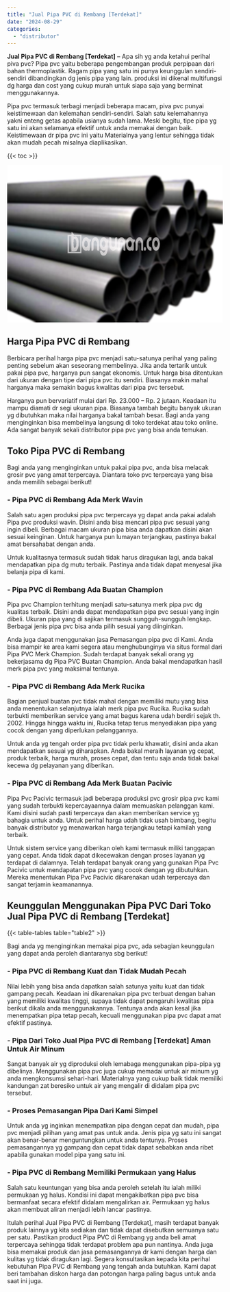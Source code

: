 ```yaml
---
title: "Jual Pipa PVC di Rembang [Terdekat]"
date: "2024-08-29"
categories: 
  - "distributor"
---
```


**Jual Pipa PVC di Rembang \[Terdekat\]** – Apa sih yg anda ketahui perihal piva pvc? Pipa pvc yaitu beberapa pengembangan produk perpipaan dari bahan thermoplastik. Ragam pipa yang satu ini punya keunggulan sendiri-sendiri dibandingkan dg jenis pipa yang lain. produksi ini dikenal multifungsi dg harga dan cost yang cukup murah untuk siapa saja yang berminat menggunakannya.

Pipa pvc termasuk terbagi menjadi beberapa macam, piva pvc punyai keistimewaan dan kelemahan sendiri-sendiri. Salah satu kelemahannya yakni enteng getas apabila usianya sudah lama. Meski begitu, tipe pipa yg satu ini akan selamanya efektif untuk anda memakai dengan baik. Keistimewaan dr pipa pvc ini yaitu Materialnya yang lentur sehingga tidak akan mudah pecah misalnya diaplikasikan.

{{< toc >}}

![Jual Pipa PVC di Rembang [Terdekat]](/images/jaul-pipa-pvc-41.png)

## Harga Pipa PVC di Rembang

Berbicara perihal harga pipa pvc menjadi satu-satunya perihal yang paling penting sebelum akan seseorang membelinya. Jika anda tertarik untuk pakai pipa pvc, harganya pun sangat ekonomis. Untuk harga bisa ditentukan dari ukuran dengan tipe dari pipa pvc itu sendiri. Biasanya makin mahal harganya maka semakin bagus kwalitas dari pipa pvc tersebut.

Harganya pun bervariatif mulai dari Rp. 23.000 – Rp. 2 jutaan. Keadaan itu mampu diamati dr segi ukuran pipa. Biasanya tambah begitu banyak ukuran yg dibutuhkan maka nilai harganya bakal tambah besar. Bagi anda yang menginginkan bisa membelinya langsung di toko terdekat atau toko online. Ada sangat banyak sekali distributor pipa pvc yang bisa anda temukan.

## Toko Pipa PVC di Rembang

Bagi anda yang menginginkan untuk pakai pipa pvc, anda bisa melacak grosir pvc yang amat terpercaya. Diantara toko pvc terpercaya yang bisa anda memilih sebagai berikut!

### \- Pipa PVC di Rembang Ada Merk Wavin

Salah satu agen produksi pipa pvc terpercaya yg dapat anda pakai adalah Pipa pvc produksi wavin. Disini anda bisa mencari pipa pvc sesuai yang ingin dibeli. Berbagai macam ukuran pipa bisa anda dapatkan disini akan sesuai keinginan. Untuk harganya pun lumayan terjangkau, pastinya bakal amat bersahabat dengan anda.

Untuk kualitasnya termasuk sudah tidak harus diragukan lagi, anda bakal mendapatkan pipa dg mutu terbaik. Pastinya anda tidak dapat menyesal jika belanja pipa di kami.

### \- Pipa PVC di Rembang Ada Buatan Champion

Pipa pvc Champion terhitung menjadi satu-satunya merk pipa pvc dg kualitas terbaik. Disini anda dapat mendapatkan pipa pvc sesuai yang ingin dibeli. Ukuran pipa yang di sajikan termasuk sungguh-sungguh lengkap. Berbagai jenis pipa pvc bisa anda pilih sesuai yang diinginkan.

Anda juga dapat menggunakan jasa Pemasangan pipa pvc di Kami. Anda bisa mampir ke area kami segera atau menghubunginya via situs formal dari Pipa PVC Merk Champion. Sudah terdapat banyak sekali orang yg bekerjasama dg Pipa PVC Buatan Champion. Anda bakal mendapatkan hasil merk pipa pvc yang maksimal tentunya.

### \- Pipa PVC di Rembang Ada Merk Rucika

Bagian penjual buatan pvc tidak mahal dengan memiliki mutu yang bisa anda menentukan selanjutnya ialah merk pipa pvc Rucika. Rucika sudah terbukti memberikan service yang amat bagus karena udah berdiri sejak th. 2002. Hingga hingga waktu ini, Rucika tetap terus menyediakan pipa yang cocok dengan yang diperlukan pelanggannya.

Untuk anda yg tengah order pipa pvc tidak perlu khawatir, disini anda akan mendapatkan sesuai yg diharapkan. Anda bakal meraih layanan yg cepat, produk terbaik, harga murah, proses cepat, dan tentu saja anda tidak bakal kecewa dg pelayanan yang diberikan.

### \- Pipa PVC di Rembang Ada Merk Buatan Pacivic

Pipa Pvc Pacivic termasuk jadi beberapa produksi pvc grosir pipa pvc kami yang sudah terbukti kepercayaannya dalam memuaskan pelanggan kami. Kami disini sudah pasti terpercaya dan akan memberikan service yg bahagia untuk anda. Untuk perihal harga udah tidak usah bimbang, begitu banyak distributor yg menawarkan harga terjangkau tetapi kamilah yang terbaik.

Untuk sistem service yang diberikan oleh kami termasuk miliki tanggapan yang cepat. Anda tidak dapat dikecewakan dengan proses layanan yg terdapat di dalamnya. Telah terdapat banyak orang yang gunakan Pipa Pvc Pacivic untuk mendapatan pipa pvc yang cocok dengan yg dibutuhkan. Mereka menentukan Pipa Pvc Pacivic dikarenakan udah terpercaya dan sangat terjamin keamanannya.

## Keunggulan Menggunakan Pipa PVC Dari Toko Jual Pipa PVC di Rembang \[Terdekat\]

{{< table-tables table="table2" >}}

Bagi anda yg menginginkan memakai pipa pvc, ada sebagian keunggulan yang dapat anda peroleh diantaranya sbg berikut!

### \- Pipa PVC di Rembang Kuat dan Tidak Mudah Pecah

Nilai lebih yang bisa anda dapatkan salah satunya yaitu kuat dan tidak gampang pecah. Keadaan ini dikarenakan pipa pvc terbuat dengan bahan yang memiliki kwalitas tinggi, supaya tidak dapat pengaruhi kwalitas pipa berikut dikala anda menggunakannya. Tentunya anda akan kesal jika menempatkan pipa tetap pecah, kecuali menggunakan pipa pvc dapat amat efektif pastinya.

### \- Pipa Dari Toko Jual Pipa PVC di Rembang \[Terdekat\] Aman Untuk Air Minum

Sangat banyak air yg diproduksi oleh lemabaga menggunakan pipa-pipa yg dibelinya. Menggunakan pipa pvc juga cukup memadai untuk air minum yg anda mengkonsumsi sehari-hari. Materialnya yang cukup baik tidak memiliki kandungan zat beresiko untuk air yang mengalir di didalam pipa pvc tersebut.

### \- Proses Pemasangan Pipa Dari Kami Simpel

Untuk anda yg inginkan menempatkan pipa dengan cepat dan mudah, pipa pvc menjadi pilihan yang amat pas untuk anda. Jenis pipa yg satu ini sangat akan benar-benar menguntungkan untuk anda tentunya. Proses pemasangannya yg gampang dan cepat tidak dapat sebabkan anda ribet apabila gunakan model pipa yang satu ini.

### \- Pipa PVC di Rembang Memiliki Permukaan yang Halus

Salah satu keuntungan yang bisa anda peroleh setelah itu ialah miliki permukaan yg halus. Kondisi ini dapat mengakibatkan pipa pvc bisa bermanfaat secara efektif didalam mengalirkan air. Permukaan yg halus akan membuat aliran menjadi lebih lancar pastinya.

Itulah perihal Jual Pipa PVC di Rembang \[Terdekat\], masih terdapat banyak produk lainnya yg kita sediakan dan tidak dapat disebutkan semuanya satu per satu. Pastikan product Pipa PVC di Rembang yg anda beli amat terpercaya sehingga tidak terdapat problem apa pun nantinya. Anda juga bisa memakai produk dan jasa pemasangannya dr kami dengan harga dan kulitas yg tidak diragukan lagi. Segera konsultasikan kepada kita perihal kebutuhan Pipa PVC di Rembang yang tengah anda butuhkan. Kami dapat beri tambahan diskon harga dan potongan harga paling bagus untuk anda saat ini juga.

